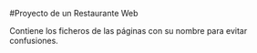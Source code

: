 #Proyecto de un Restaurante Web

Contiene los ficheros de las páginas con su nombre para evitar confusiones.
